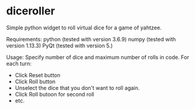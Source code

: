 # diceroller
Simple python widget to roll virtual dice for a game of yahtzee.

Requirements:
python (tested with version 3.6.9)
numpy (tested with version 1.13.3)
PyQt (tested with version 5.)

Usage:
Specify number of dice and maximum number of rolls in code.
For each turn:
- Click Reset button
- Click Roll button
- Unselect the dice that you don't want to roll again.
- Click Roll butoon for second roll
- etc.
